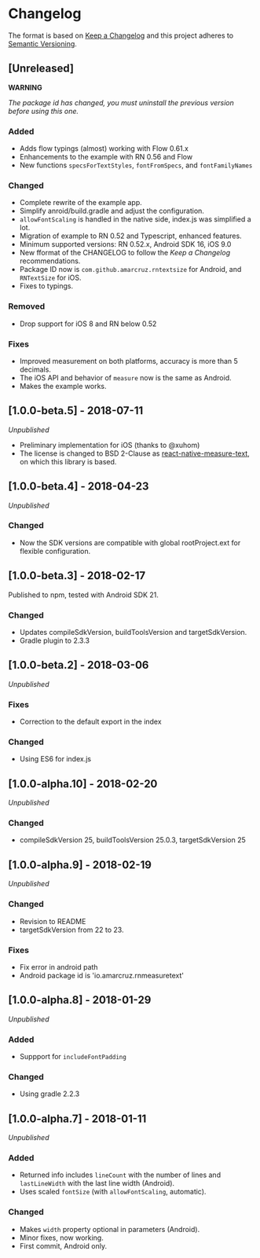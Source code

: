 # Changelog

The format is based on [Keep a Changelog](https://keepachangelog.com/en/1.0.0/) and this project adheres to [Semantic Versioning](https://semver.org/spec/v2.0.0.html).

## [Unreleased]

**WARNING**

_The package id has changed, you must uninstall the previous version before using this one._

### Added
- Adds flow typings (almost) working with Flow 0.61.x
- Enhancements to the example with RN 0.56 and Flow
- New functions `specsForTextStyles`, `fontFromSpecs`, and `fontFamilyNames`

### Changed
- Complete rewrite of the example app.
- Simplify anroid/build.gradle and adjust the configuration.
- `allowFontScaling` is handled in the native side, index.js was simplified a lot.
- Migration of example to RN 0.52 and Typescript, enhanced features.
- Minimum supported versions: RN 0.52.x, Android SDK 16, iOS 9.0
- New fformat of the CHANGELOG to follow the _Keep a Changelog_ recommendations.
- Package ID now is `com.github.amarcruz.rntextsize` for Android, and `RNTextSize` for iOS.
- Fixes to typings.

### Removed
- Drop support for iOS 8 and RN below 0.52

### Fixes
- Improved measurement on both platforms, accuracy is more than 5 decimals.
- The iOS API and behavior of `measure` now is the same as Android.
- Makes the example works.

## [1.0.0-beta.5] - 2018-07-11
_Unpublished_
- Preliminary implementation for iOS (thanks to @xuhom)
- The license is changed to BSD 2-Clause as [react-native-measure-text](https://github.com/airamrguez/react-native-measure-text), on which this library is based.

## [1.0.0-beta.4] - 2018-04-23
_Unpublished_
### Changed
- Now the SDK versions are compatible with global rootProject.ext for flexible configuration.

## [1.0.0-beta.3] - 2018-02-17

Published to npm, tested with Android SDK 21.

### Changed
- Updates compileSdkVersion, buildToolsVersion and targetSdkVersion.
- Gradle plugin to 2.3.3

## [1.0.0-beta.2] - 2018-03-06
_Unpublished_
### Fixes
- Correction to the default export in the index
### Changed
- Using ES6 for index.js

## [1.0.0-alpha.10] - 2018-02-20
_Unpublished_
### Changed
- compileSdkVersion 25, buildToolsVersion 25.0.3, targetSdkVersion 25

## [1.0.0-alpha.9] - 2018-02-19
_Unpublished_
### Changed
- Revision to README
- targetSdkVersion from 22 to 23.
### Fixes
- Fix error in android path
- Android package id is 'io.amarcruz.rnmeasuretext'

## [1.0.0-alpha.8] - 2018-01-29
_Unpublished_
### Added
- Suppport for `includeFontPadding`
### Changed
- Using gradle 2.2.3

## [1.0.0-alpha.7] - 2018-01-11
_Unpublished_
### Added
- Returned info includes `lineCount` with the number of lines and `lastLineWidth` with the last line width (Android).
- Uses scaled `fontSize` (with `allowFontScaling`, automatic).
### Changed
- Makes `width` property optional in parameters (Android).
- Minor fixes, now working.
- First commit, Android only.
